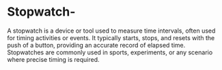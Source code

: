 # Stopwatch-
A stopwatch is a device or tool used to measure time intervals, often used for timing activities or events. It typically starts, stops, and resets with the push of a button, providing an accurate record of elapsed time. Stopwatches are commonly used in sports, experiments, or any scenario where precise timing is required.
